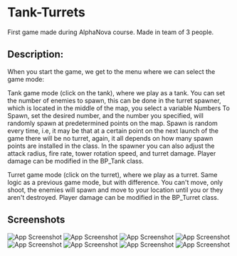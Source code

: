 
# Tank-Turrets

First game made during AlphaNova course. Made in team of 3 people.

## Description:

When you start the game, we get to the menu where we can select the game mode: 

Tank game mode (click on the tank), where we play as a tank. You can set the number of enemies to spawn, this can be done in the turret spawner, which is located in the middle of the map, you select a variable Numbers To Spawn, set the desired number, and the number you specified, will randomly spawn at predetermined points on the map. Spawn is random every time, i.e, it may be that at a certain point on the next launch of the game there will be no turret, again, it all depends on how many spawn points are installed in the class. In the spawner you can also adjust the attack radius, fire rate, tower rotation speed, and turret damage. Player damage can be modified in the BP_Tank class.

Turret game mode (click on the turret), where we play as a turret. Same logic as a previous game mode, but with difference. You can't move, only shoot, the enemies will spawn and move to your location until you or they aren't destroyed.
Player damage can be modified in the BP_Turret class.

## Screenshots

![App Screenshot](https://imgur.com/nTqhawy)
![App Screenshot](https://imgur.com/176r2FP)
![App Screenshot](https://imgur.com/fXdezq9)
![App Screenshot](https://imgur.com/21i3ZBr)
![App Screenshot](https://imgur.com/sbeyERb)
![App Screenshot](https://imgur.com/aO6yoR6)
![App Screenshot](https://imgur.com/FqrMmEW)
![App Screenshot](https://imgur.com/IBzV5SV)

